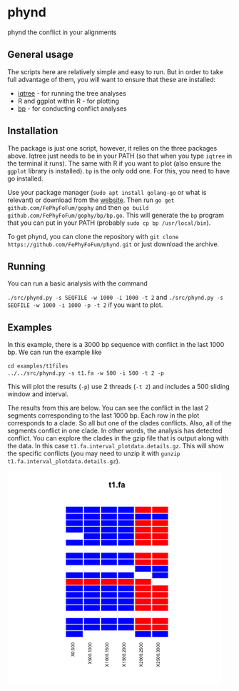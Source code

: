# phynd
phynd the conflict in your alignments


## General usage

The scripts here are relatively simple and easy to run. But in order to take full advantage of them, you will want to ensure that these are installed:
 - [iqtree](http://www.iqtree.org) - for running the tree analyses
 - R and ggplot within R - for plotting
 - [bp](https://github.com/FePhyFoFum/gophy) - for conducting conflict analyses

## Installation

The package is just one script, however, it relies on the three packages above. Iqtree just needs to be in your PATH (so that when you type `iqtree` in the terminal it runs). The same with R if you want to plot (also ensure the `ggplot` library is installed). `bp` is the only odd one. For this, you need to have go installed.

Use your package manager (`sudo apt install golang-go` or what is relevant) or download from the [website](https://golang.org). Then run `go get github.com/FePhyFoFum/gophy` and then `go build github.com/FePhyFoFum/gophy/bp/bp.go`. This will generate the `bp` program that you can put in your PATH (probably `sudo cp bp /usr/local/bin`).

To get phynd, you can clone the repository with `git clone https://github.com/FePhyFoFum/phynd.git` or just download the archive. 

## Running

You can run a basic analysis with the command

`./src/phynd.py -s SEQFILE -w 1000 -i 1000 -t 2`
and
`./src/phynd.py -s SEQFILE -w 1000 -i 1000 -p -t 2`
if you want to plot. 

## Examples

In this example, there is a 3000 bp sequence with conflict in the last 1000 bp. We can run the example like 

```
cd examples/t1files
../../src/phynd.py -s t1.fa -w 500 -i 500 -t 2 -p 
```

This will plot the results (`-p`) use 2 threads (`-t 2`) and includes a 500 sliding window and interval. 

The results from this are below. You can see the conflict in the last 2 segments corresponding to the last 1000 bp. Each row in the plot corresponds to a clade. So all but one of the clades conflicts. Also, all of the segments conflict in one clade. In other words, the analysis has detected conflict. You can explore the clades in the gzip file that is output along with the data. In this case `t1.fa.interval_plotdata.details.gz`. This will show the specific conflicts (you may need to unzip it with `gunzip t1.fa.interval_plotdata.details.gz`).

![Example 1](examples/t1files/t1.fa.interval_plotdata.png "Example 1")
